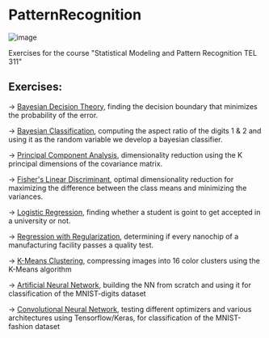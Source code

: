 # PatternRecognition

![image](https://user-images.githubusercontent.com/83914255/233071515-50263301-68b3-4bc9-944e-5cbf201d2a70.png)

Exercises for the course "Statistical Modeling and Pattern Recognition TEL 311"

## Exercises:

-> <a href = "https://github.com/atzel-ov/PatternRecognition/tree/main/SET1/Exercise1">Bayesian Decision Theory</a>, finding the decision boundary that minimizes the probability of the error.

-> <a href = "https://github.com/atzel-ov/PatternRecognition/tree/main/SET1/Exercise2">Bayesian Classification</a>, computing the aspect ratio of the digits 1 & 2 and using it as the random variable we develop a bayesian classifier.

-> <a href = "https://github.com/atzel-ov/PatternRecognition/tree/main/SET1/Exercise5">Principal Component Analysis</a>, dimensionality reduction using the K principal dimensions of the covariance matrix.

-> <a href = "https://github.com/atzel-ov/PatternRecognition/tree/main/SET1/Exercise7">Fisher's Linear Discriminant</a>, optimal dimensionality reduction for maximizing the difference between the class means and minimizing the variances.

-> <a href = "https://github.com/atzel-ov/PatternRecognition/tree/main/SET2/exercise2_1">Logistic Regression</a>, finding whether a student is goint to get accepted in a university or not.

-> <a href = "https://github.com/atzel-ov/PatternRecognition/tree/main/SET2/exercise2_2">Regression with Regularization</a>, determining if every nanochip of a manufacturing facility passes a quality test.

-> <a href = "https://github.com/atzel-ov/PatternRecognition/tree/main/SET2/exercise2_4">K-Means Clustering</a>, compressing images into 16 color clusters using the K-Means algorithm 

-> <a href = "https://github.com/atzel-ov/PatternRecognition/tree/main/SET2/exercise2_5">Artificial Neural Network</a>, building the NN from scratch and using it for classification of the MNIST-digits dataset

-> <a href = "https://github.com/atzel-ov/PatternRecognition/tree/main/SET2/exercise2_6">Convolutional Neural Network</a>, testing different optimizers and various architectures using Tensorflow/Keras, for classification of the MNIST-fashion dataset


